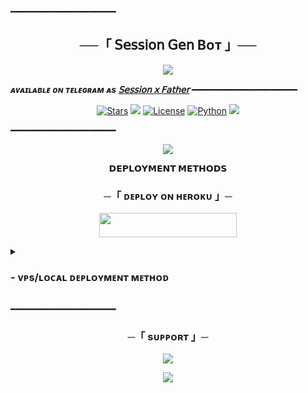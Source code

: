 ━━━━━━━━━━━━━━━━━━━━

<h2 align="center">
    ──「 𝖲𝖾𝗌𝗌𝗂𝗈𝗇 𝖦𝖾𝗇 Bᴏᴛ 」──
</h2>

<p align="center">
  <img src="#">
</p>

_**ᴀᴠᴀɪʟᴀʙʟᴇ ᴏɴ ᴛᴇʟᴇɢʀᴀᴍ ᴀs [𝖲𝖾𝗌𝗌𝗂𝗈𝗇 𝗑 𝖥𝖺𝗍𝗁𝖾𝗋](https://t.me/SessionXFatherBot)**_
━━━━━━━━━━━━━━━━━━━━

<p align="center">
<a href="https://github.com/Adnan69x/Telegram-Session-Generator/stargazers"><img src="https://img.shields.io/github/stars/Adnan69x/Telegram-Session-Generator?color=black&logo=github&logoColor=black&style=for-the-badge" alt="Stars"/></a>
<a href="https://github.com/Adnan69x/Telegram-Session-Generator/network/members"> <img src="https://img.shields.io/github/forks/Adnan69x/Telegram-Session-Generator?color=black&logo=github&logoColor=black&style=for-the-badge"/></a>
<a href="https://github.com/Adnan69x/Telegram-Session-Generator/blob/master/LICENSE"> <img src="https://img.shields.io/badge/License-MIT-blueviolet?style=for-the-badge" alt="License"/></a>
<a href="https://www.python.org/"> <img src="https://img.shields.io/badge/Written%20in-Python-skyblue?style=for-the-badge&logo=python" alt="Python"/></a>
<a href="https://github.com/Adnan69x/Telegram-Session-Generator/commits/Adnan69x"> <img src="https://img.shields.io/github/last-commit/Adnan69x/Telegram-Session-Generator?color=black&logo=github&logoColor=black&style=for-the-badge"/></a>
</p>

━━━━━━━━━━━━━━━━━━━━

<p align="center">
  <img src="https://te.legra.ph/file/7871ceddf5ab4a6787182.jpg">
</p>

<p align="center">
<b>𝗗𝗘𝗣𝗟𝗢𝗬𝗠𝗘𝗡𝗧 𝗠𝗘𝗧𝗛𝗢𝗗𝗦</b>
</p>

<h3 align="center">
    ─「 ᴅᴇᴩʟᴏʏ ᴏɴ ʜᴇʀᴏᴋᴜ 」─
</h3>

<p align="center"><a href="https://dashboard.heroku.com/new?template=https://github.com/Adnan69x/Telegram-Session-Generator"> <img src="https://img.shields.io/badge/Deploy%20On%20Heroku-black?style=for-the-badge&logo=heroku" width="220" height="38.45"/></a></p>

<details>
<summary><h3>
- <b> ᴠᴘs/ʟᴏᴄᴀʟ ᴅᴇᴘʟᴏʏᴍᴇɴᴛ ᴍᴇᴛʜᴏᴅ </b>
</h3></summary>

- Get your [Necessary Variables](https://github.com/Adnan69x/Telegram-Session-Generator/blob/master/sample.env)
- Upgrade and Update by :
`sudo apt-get update && sudo apt-get upgrade -y`
- Install required packages by :
`sudo apt-get install python3-pip`
- Install pip by :
`sudo pip3 install -U pip`
- Clone the repository by :
`git clone https://github.com/Adnan69x/Telegram-Session-Generator && cd StringGenBot`
- Install requirements by :
`pip3 install -U -r requirements.txt`
- Fill your variables in the env by :
`vi sample.env`<br>
Press `I` on the keyboard for editing env<br>
Press `Ctrl+C` when you're done with editing env and `:wq` to save the env<br>
- Rename the env file by :
`mv sample.env .env`
- Install tmux to keep running your bot when you close the terminal by :
`sudo apt install tmux && tmux`
- Finally run the bot by :
`bash start`
- For getting out from tmux session<br>
Press `Ctrl+b` and then `d`

<p align="center">
  <img src="#">
</p>

</details>

━━━━━━━━━━━━━━━━━━━━
<h3 align="center">
    ─「 sᴜᴩᴩᴏʀᴛ 」─
</h3>

<p align="center">
<a href="https://telegram.me/ADNANiTUNE"><img src="https://img.shields.io/badge/-Support%20Group-blue.svg?style=for-the-badge&logo=Telegram"></a>
</p>
<p align="center">
<a href="https://telegram.me/ADNANiTUNESUPPORT"><img src="https://img.shields.io/badge/-Support%20Channel-blue.svg?style=for-the-badge&logo=Telegram"></a>
</p>

